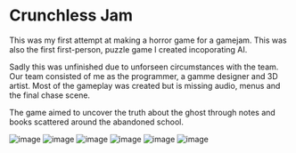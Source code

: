 # Crunchless Jam

This was my first attempt at making a horror game for a gamejam. This was also the first first-person, puzzle game I created incoporating AI.

Sadly this was unfinished due to unforseen circumstances with the team. Our team consisted of me as the programmer, a gamme designer and 3D artist. 
Most of the gameplay was created but is missing audio, menus and the final chase scene.

The game aimed to uncover the truth about the ghost through notes and books scattered around the abandoned school.

![image](https://github.com/AmaanSH/crunchless-jam/assets/37557114/73e472e0-c91f-457e-a9cd-25056c2b94f8)
![image](https://github.com/AmaanSH/crunchless-jam/assets/37557114/ccb9b0ae-0a25-4c89-9737-526928928d21)
![image](https://github.com/AmaanSH/crunchless-jam/assets/37557114/e7a0b10b-31b0-4206-a30d-d1fb79380376)
![image](https://github.com/AmaanSH/crunchless-jam/assets/37557114/b0651e93-b5e8-4464-877f-0d6e908dce54)
![image](https://github.com/AmaanSH/crunchless-jam/assets/37557114/ea679847-70f1-4179-9bef-0f4eb3afe841)
![image](https://github.com/AmaanSH/crunchless-jam/assets/37557114/dfe9f27e-c7b1-4837-9f2e-f80ef7559f63)
